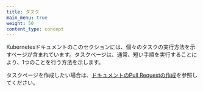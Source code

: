```yaml
---
title: タスク
main_menu: true
weight: 50
content_type: concept
---
```


<!-- overview -->

Kubernetesドキュメントのこのセクションには、個々のタスクの実行方法を示すページが含まれています。タスクページは、通常、短い手順を実行することにより、1つのことを行う方法を示します。

タスクページを作成したい場合は、[ドキュメントのPull Requestの作成](/docs/home/contribute/create-pull-request/)を参照してください。
